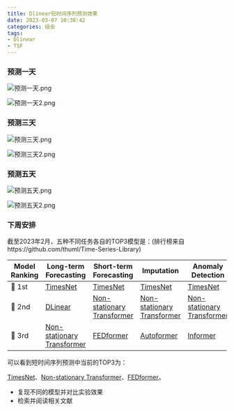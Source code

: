 ```yaml
---
title: Dlinear短时间序列预测效果
date: 2023-03-07 10:38:42
categories: 组会
tags:
- Dlinear
- TSF
---
```


### 预测一天

![预测一天.png](https://s1.ax1x.com/2023/03/07/ppZrs0g.png)

<!--more-->

![预测一天2.png](https://s1.ax1x.com/2023/03/07/ppZrbN9.png)



### 预测三天

![预测三天.png](https://s1.ax1x.com/2023/03/07/ppZrznO.png)



![预测三天2.png](https://s1.ax1x.com/2023/03/07/ppZspHe.png)



### 预测五天

![预测五天.png](https://s1.ax1x.com/2023/03/07/ppZsi4A.png)



![预测五天2.png](https://s1.ax1x.com/2023/03/07/ppZsnHg.png)



### 下周安排

截至2023年2月，五种不同任务各自的TOP3模型是：(排行榜来自https://github.com/thuml/Time-Series-Library)

| Model Ranking | Long-term Forecasting                                        | Short-term Forecasting                                       | Imputation                                                   | Anomaly Detection                                            | Classification                                     |
| ------------- | ------------------------------------------------------------ | ------------------------------------------------------------ | ------------------------------------------------------------ | ------------------------------------------------------------ | -------------------------------------------------- |
| 🥇 1st         | [TimesNet](https://arxiv.org/abs/2210.02186)                 | [TimesNet](https://arxiv.org/abs/2210.02186)                 | [TimesNet](https://arxiv.org/abs/2210.02186)                 | [TimesNet](https://arxiv.org/abs/2210.02186)                 | [TimesNet](https://arxiv.org/abs/2210.02186)       |
| 🥈 2nd         | [DLinear](https://github.com/cure-lab/LTSF-Linear)           | [Non-stationary Transformer](https://github.com/thuml/Nonstationary_Transformers) | [Non-stationary Transformer](https://github.com/thuml/Nonstationary_Transformers) | [Non-stationary Transformer](https://github.com/thuml/Nonstationary_Transformers) | [FEDformer](https://github.com/MAZiqing/FEDformer) |
| 🥉 3rd         | [Non-stationary Transformer](https://github.com/thuml/Nonstationary_Transformers) | [FEDformer](https://github.com/MAZiqing/FEDformer)           | [Autoformer](https://github.com/thuml/Autoformer)            | [Informer](https://github.com/zhouhaoyi/Informer2020)        | [Autoformer](https://github.com/thuml/Autoformer)  |

可以看到短时间序列预测中当前的TOP3为：

[TimesNet](https://arxiv.org/abs/2210.02186)、[Non-stationary Transformer](https://github.com/thuml/Nonstationary_Transformers)、[FEDformer](https://github.com/MAZiqing/FEDformer)。

- 复现不同的模型并对比实验效果
- 检索并阅读相关文献


